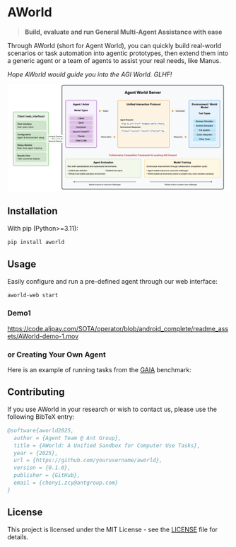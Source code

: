 # AWorld

> **Build, evaluate and run General Multi-Agent Assistance with ease**

Through AWorld (short for Agent World), you can quickly build real-world scenarios or task automation into agentic prototypes, then extend them into a generic agent or a team of agents to assist your real needs, like Manus.

*Hope AWorld would guide you into the AGI World. GLHF!*


![AWorld Framework](readme_assets/framework_arch.png)

## Installation
With pip (Python>=3.11):
```bash
pip install aworld
```

## Usage
Easily configure and run a pre-defined agent through our web interface:
```bash
aworld-web start
```
### Demo1
https://code.alipay.com/SOTA/operator/blob/android_complete/readme_assets/AWorld-demo-1.mov

### or Creating Your Own Agent 
Here is an example of running tasks from the [GAIA](https://huggingface.co/gaia-benchmark) benchmark:

## Contributing

If you use AWorld in your research or wish to contact us, please use the following BibTeX entry:

```bibtex
@software{aworld2025,
  author = {Agent Team @ Ant Group},
  title = {AWorld: A Unified Sandbox for Computer Use Tasks},
  year = {2025},
  url = {https://github.com/yourusername/aworld},
  version = {0.1.0},
  publisher = {GitHub},
  email = {chenyi.zcy@antgroup.com}
}
```

## License

This project is licensed under the MIT License - see the [LICENSE](LICENSE) file for details.